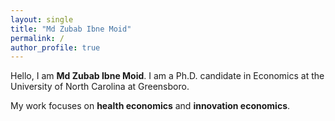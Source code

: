 ```yaml
---
layout: single
title: "Md Zubab Ibne Moid"
permalink: /
author_profile: true
---
```


Hello, I am **Md Zubab Ibne Moid**. I am a Ph.D. candidate in Economics at the University of North Carolina at Greensboro.

My work focuses on **health economics** and **innovation economics**.
